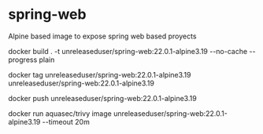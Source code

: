 # spring-web

Alpine based image to expose spring web based proyects

docker build . -t unreleaseduser/spring-web:22.0.1-alpine3.19 --no-cache --progress plain

docker tag unreleaseduser/spring-web:22.0.1-alpine3.19 unreleaseduser/spring-web:22.0.1-alpine3.19

docker push unreleaseduser/spring-web:22.0.1-alpine3.19

docker run aquasec/trivy image unreleaseduser/spring-web:22.0.1-alpine3.19 --timeout 20m

